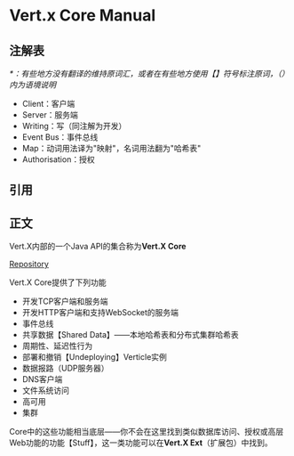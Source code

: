 # Vert.x Core Manual

## 注解表

_\*：有些地方没有翻译的维持原词汇，或者在有些地方使用【】符号标注原词，（）内为语境说明_

* Client：客户端
* Server：服务端
* Writing：写（同注解为开发）
* Event Bus：事件总线
* Map：动词用法译为"映射"，名词用法翻为"哈希表"
* Authorisation：授权

## **引用**

## **正文**

Vert.X内部的一个Java API的集合称为**Vert.X Core**

[Repository](https://github.com/eclipse/vert.x)

Vert.X Core提供了下列功能

* 开发TCP客户端和服务端
* 开发HTTP客户端和支持WebSocket的服务端
* 事件总线
* 共享数据【Shared Data】——本地哈希表和分布式集群哈希表
* 周期性、延迟性行为
* 部署和撤销【Undeploying】Verticle实例
* 数据报路（UDP服务器）
* DNS客户端
* 文件系统访问
* 高可用
* 集群

Core中的这些功能相当底层——你不会在这里找到类似数据库访问、授权或高层Web功能的功能【Stuff】，这一类功能可以在**Vert.X Ext**（扩展包）中找到。



